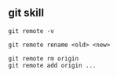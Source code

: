 ## git skill
``` 
git remote -v

git remote rename <old> <new>

git remote rm origin
git remote add origin ...
```
